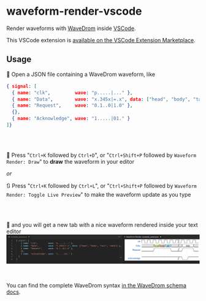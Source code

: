 # waveform-render-vscode

Render waveforms with [WaveDrom](https://github.com/wavedrom/wavedrom) inside [VSCode](https://code.visualstudio.com/).

This VSCode extension is [available on the VSCode Extension Marketplace](https://marketplace.visualstudio.com/items?itemName=bmpenuelas.waveform-render).

## Usage

:page_with_curl: Open a JSON file containing a WaveDrom waveform, like
```json
{ signal: [
  { name: "clk",         wave: "p.....|..." },
  { name: "Data",        wave: "x.345x|=.x", data: ["head", "body", "tail", "data"] },
  { name: "Request",     wave: "0.1..0|1.0" },
  {},
  { name: "Acknowledge", wave: "1.....|01." }
]}
```

<br>
<br>

:musical_keyboard: Press "`Ctrl+K` followed by `Ctrl+D`", or "`Ctrl+Shift+P` followed by `Waveform Render: Draw`" to **draw** the waveform in your editor

*or*

:arrows_clockwise: Press "`Ctrl+K` followed by `Ctrl+L`", or "`Ctrl+Shift+P` followed by `Waveform Render: Toggle Live Preview`" to make the waveform update as you type

<br>
<br>

:rainbow: and you will get a new tab with a nice waveform rendered inside your text editor
![waveform render vscode example](/media/demo_0.png)

<br>

You can find the complete WaveDrom syntax [in the WaveDrom schema docs](https://github.com/wavedrom/schema/blob/master/WaveJSON.md).
